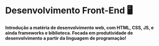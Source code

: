 # Desenvolvimento Front-End 🖥️

**Introdução a matéria de desenvolvimento web, com HTML, CSS, JS, e ainda frameworks e biblioteca. Focada em produtividade de desenvolvimento a partir da linguagem de programação!**